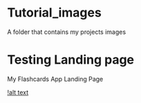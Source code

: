 # Tutorial_images
A folder that contains my projects images

# Testing Landing page
My Flashcards App Landing Page

[!alt text](https://github.com/utuedey/Tutorial_images/blob/main/Tutorials/box_page.png)

